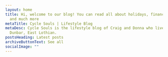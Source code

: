 ```yaml
---
layout: home
title: Hi, welcome to our blog! You can read all about holidays, finance tips
  and much more
metaTitle: Cycle Souls | Lifestyle Blog
metaDesc: Cycle Souls is the lifestyle blog of Craig and Donna who live in
  Dunbar, East Lothian.
postsHeading: Latest posts
archiveButtonText: See all
socialImage: ""
---
```

